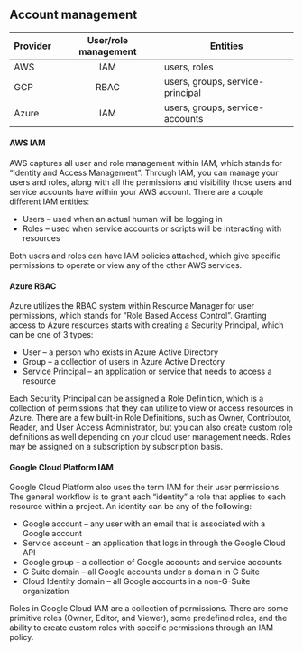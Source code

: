 ## Account management

| Provider | User/role management| Entities                         |
|----------|:-------------------:|----------------------------------|
| AWS      | IAM                 | users, roles                     |
| GCP      | RBAC                | users, groups, service-principal |
| Azure    | IAM                 | users, groups, service-accounts  |
     


#### AWS IAM
AWS captures all user and role management within IAM, which stands for “Identity and Access Management”. Through IAM, you can manage your users and roles, along with all the permissions and visibility those users and service accounts have within your AWS account. There are a couple different IAM entities:

 * Users – used when an actual human will be logging in
 * Roles – used when service accounts or scripts will be interacting with resources
 
Both users and roles can have IAM policies attached, which give specific permissions to operate or view any of the other AWS services.

#### Azure RBAC
Azure utilizes the RBAC system within Resource Manager for user permissions, which stands for “Role Based Access Control”. Granting access to Azure resources starts with creating a Security Principal, which can be one of 3 types:

 * User – a person who exists in Azure Active Directory
 * Group – a collection of users in Azure Active Directory
 * Service Principal – an application or service that needs to access a resource
 
Each Security Principal can be assigned a Role Definition, which is a collection of permissions that they can utilize to view or access resources in Azure. There are a few built-in Role Definitions, such as Owner, Contributor, Reader, and User Access Administrator, but you can also create custom role definitions as well depending on your cloud user management needs.  Roles may be assigned on a subscription by subscription basis.

#### Google Cloud Platform IAM
Google Cloud Platform also uses the term IAM for their user permissions. The general workflow is to grant each “identity” a role that applies to each resource within a project. An identity can be any of the following:

 * Google account – any user with an email that is associated with a Google account
 * Service account – an application that logs in through the Google Cloud API
 * Google group – a collection of Google accounts and service accounts
 * G Suite domain – all Google accounts under a domain in G Suite
 * Cloud Identity domain – all Google accounts in a non-G-Suite organization
 
Roles in Google Cloud IAM are a collection of permissions. There are some primitive roles (Owner, Editor, and Viewer), some predefined roles, and the ability to create custom roles with specific permissions through an IAM policy.

